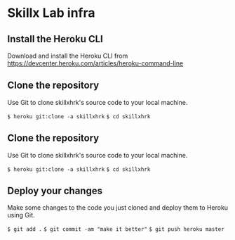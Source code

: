# Skillx Lab infra

## Install the Heroku CLI
Download and install the Heroku CLI from https://devcenter.heroku.com/articles/heroku-command-line


## Clone the repository
Use Git to clone skillxhrk's source code to your local machine.

`$ heroku git:clone -a skillxhrk`
`$ cd skillxhrk`

## Clone the repository
Use Git to clone skillxhrk's source code to your local machine.

`$ heroku git:clone -a skillxhrk`
`$ cd skillxhrk`

## Deploy your changes
Make some changes to the code you just cloned and deploy them to Heroku using Git.

`$ git add .`
`$ git commit -am "make it better"`
`$ git push heroku master`
